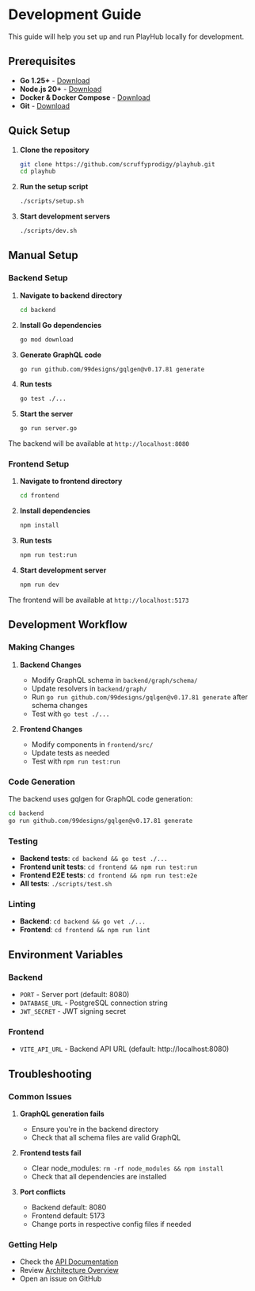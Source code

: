 # Development Guide

This guide will help you set up and run PlayHub locally for development.

## Prerequisites

- **Go 1.25+** - [Download](https://golang.org/dl/)
- **Node.js 20+** - [Download](https://nodejs.org/)
- **Docker & Docker Compose** - [Download](https://www.docker.com/)
- **Git** - [Download](https://git-scm.com/)

## Quick Setup

1. **Clone the repository**
   ```bash
   git clone https://github.com/scruffyprodigy/playhub.git
   cd playhub
   ```

2. **Run the setup script**
   ```bash
   ./scripts/setup.sh
   ```

3. **Start development servers**
   ```bash
   ./scripts/dev.sh
   ```

## Manual Setup

### Backend Setup

1. **Navigate to backend directory**
   ```bash
   cd backend
   ```

2. **Install Go dependencies**
   ```bash
   go mod download
   ```

3. **Generate GraphQL code**
   ```bash
   go run github.com/99designs/gqlgen@v0.17.81 generate
   ```

4. **Run tests**
   ```bash
   go test ./...
   ```

5. **Start the server**
   ```bash
   go run server.go
   ```

The backend will be available at `http://localhost:8080`

### Frontend Setup

1. **Navigate to frontend directory**
   ```bash
   cd frontend
   ```

2. **Install dependencies**
   ```bash
   npm install
   ```

3. **Run tests**
   ```bash
   npm run test:run
   ```

4. **Start development server**
   ```bash
   npm run dev
   ```

The frontend will be available at `http://localhost:5173`

## Development Workflow

### Making Changes

1. **Backend Changes**
   - Modify GraphQL schema in `backend/graph/schema/`
   - Update resolvers in `backend/graph/`
   - Run `go run github.com/99designs/gqlgen@v0.17.81 generate` after schema changes
   - Test with `go test ./...`

2. **Frontend Changes**
   - Modify components in `frontend/src/`
   - Update tests as needed
   - Test with `npm run test:run`

### Code Generation

The backend uses gqlgen for GraphQL code generation:

```bash
cd backend
go run github.com/99designs/gqlgen@v0.17.81 generate
```

### Testing

- **Backend tests**: `cd backend && go test ./...`
- **Frontend unit tests**: `cd frontend && npm run test:run`
- **Frontend E2E tests**: `cd frontend && npm run test:e2e`
- **All tests**: `./scripts/test.sh`

### Linting

- **Backend**: `cd backend && go vet ./...`
- **Frontend**: `cd frontend && npm run lint`

## Environment Variables

### Backend
- `PORT` - Server port (default: 8080)
- `DATABASE_URL` - PostgreSQL connection string
- `JWT_SECRET` - JWT signing secret

### Frontend
- `VITE_API_URL` - Backend API URL (default: http://localhost:8080)

## Troubleshooting

### Common Issues

1. **GraphQL generation fails**
   - Ensure you're in the backend directory
   - Check that all schema files are valid GraphQL

2. **Frontend tests fail**
   - Clear node_modules: `rm -rf node_modules && npm install`
   - Check that all dependencies are installed

3. **Port conflicts**
   - Backend default: 8080
   - Frontend default: 5173
   - Change ports in respective config files if needed

### Getting Help

- Check the [API Documentation](api.md)
- Review [Architecture Overview](architecture.md)
- Open an issue on GitHub
